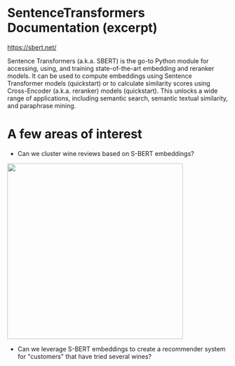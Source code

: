 # SentenceTransformers Documentation (excerpt) 
https://sbert.net/

Sentence Transformers (a.k.a. SBERT) is the go-to Python module for accessing, using, and training state-of-the-art embedding and reranker models. It can be used to compute embeddings using Sentence Transformer models (quickstart) or to calculate similarity scores using Cross-Encoder (a.k.a. reranker) models (quickstart). This unlocks a wide range of applications, including semantic search, semantic textual similarity, and paraphrase mining.

# A few areas of interest

* Can we cluster wine reviews based on S-BERT embeddings?

<img src="https://github.com/mwheeler235/wine-reviews/blob/main/img/umap cluster viz.png" width="400" height="400">

* Can we leverage S-BERT embeddings to create a recommender system for "customers" that have tried several wines?
